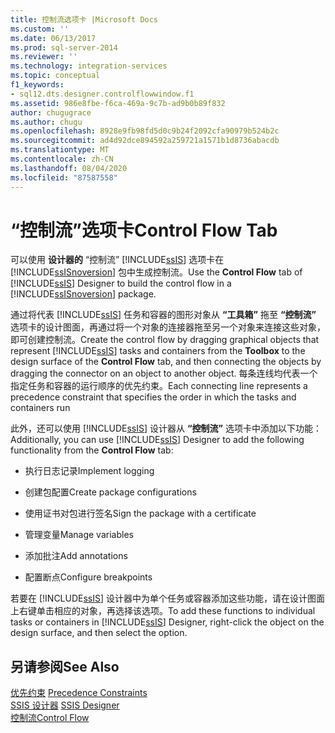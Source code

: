 ```yaml
---
title: 控制流选项卡 |Microsoft Docs
ms.custom: ''
ms.date: 06/13/2017
ms.prod: sql-server-2014
ms.reviewer: ''
ms.technology: integration-services
ms.topic: conceptual
f1_keywords:
- sql12.dts.designer.controlflowwindow.f1
ms.assetid: 986e8fbe-f6ca-469a-9c7b-ad9b0b89f832
author: chugugrace
ms.author: chugu
ms.openlocfilehash: 8928e9fb98fd5d0c9b24f2092cfa90979b524b2c
ms.sourcegitcommit: ad4d92dce894592a259721a1571b1d8736abacdb
ms.translationtype: MT
ms.contentlocale: zh-CN
ms.lasthandoff: 08/04/2020
ms.locfileid: "87587558"
---
```

# <a name="control-flow-tab"></a><span data-ttu-id="0f4d6-102">“控制流”选项卡</span><span class="sxs-lookup"><span data-stu-id="0f4d6-102">Control Flow Tab</span></span>
  <span data-ttu-id="0f4d6-103">可以使用 **设计器的** “控制流” [!INCLUDE[ssIS](../includes/ssis-md.md)] 选项卡在 [!INCLUDE[ssISnoversion](../includes/ssisnoversion-md.md)] 包中生成控制流。</span><span class="sxs-lookup"><span data-stu-id="0f4d6-103">Use the **Control Flow** tab of [!INCLUDE[ssIS](../includes/ssis-md.md)] Designer to build the control flow in a [!INCLUDE[ssISnoversion](../includes/ssisnoversion-md.md)] package.</span></span>  
  
 <span data-ttu-id="0f4d6-104">通过将代表 [!INCLUDE[ssIS](../includes/ssis-md.md)] 任务和容器的图形对象从 **“工具箱”** 拖至 **“控制流”** 选项卡的设计图面，再通过将一个对象的连接器拖至另一个对象来连接这些对象，即可创建控制流。</span><span class="sxs-lookup"><span data-stu-id="0f4d6-104">Create the control flow by dragging graphical objects that represent [!INCLUDE[ssIS](../includes/ssis-md.md)] tasks and containers from the **Toolbox** to the design surface of the **Control Flow** tab, and then connecting the objects by dragging the connector on an object to another object.</span></span> <span data-ttu-id="0f4d6-105">每条连线均代表一个指定任务和容器的运行顺序的优先约束。</span><span class="sxs-lookup"><span data-stu-id="0f4d6-105">Each connecting line represents a precedence constraint that specifies the order in which the tasks and containers run</span></span>  
  
 <span data-ttu-id="0f4d6-106">此外，还可以使用 [!INCLUDE[ssIS](../includes/ssis-md.md)] 设计器从 **“控制流”** 选项卡中添加以下功能：</span><span class="sxs-lookup"><span data-stu-id="0f4d6-106">Additionally, you can use [!INCLUDE[ssIS](../includes/ssis-md.md)] Designer to add the following functionality from the **Control Flow** tab:</span></span>  
  
-   <span data-ttu-id="0f4d6-107">执行日志记录</span><span class="sxs-lookup"><span data-stu-id="0f4d6-107">Implement logging</span></span>  
  
-   <span data-ttu-id="0f4d6-108">创建包配置</span><span class="sxs-lookup"><span data-stu-id="0f4d6-108">Create package configurations</span></span>  
  
-   <span data-ttu-id="0f4d6-109">使用证书对包进行签名</span><span class="sxs-lookup"><span data-stu-id="0f4d6-109">Sign the package with a certificate</span></span>  
  
-   <span data-ttu-id="0f4d6-110">管理变量</span><span class="sxs-lookup"><span data-stu-id="0f4d6-110">Manage variables</span></span>  
  
-   <span data-ttu-id="0f4d6-111">添加批注</span><span class="sxs-lookup"><span data-stu-id="0f4d6-111">Add annotations</span></span>  
  
-   <span data-ttu-id="0f4d6-112">配置断点</span><span class="sxs-lookup"><span data-stu-id="0f4d6-112">Configure breakpoints</span></span>  
  
 <span data-ttu-id="0f4d6-113">若要在 [!INCLUDE[ssIS](../includes/ssis-md.md)] 设计器中为单个任务或容器添加这些功能，请在设计图面上右键单击相应的对象，再选择该选项。</span><span class="sxs-lookup"><span data-stu-id="0f4d6-113">To add these functions to individual tasks or containers in [!INCLUDE[ssIS](../includes/ssis-md.md)] Designer, right-click the object on the design surface, and then select the option.</span></span>  
  
## <a name="see-also"></a><span data-ttu-id="0f4d6-114">另请参阅</span><span class="sxs-lookup"><span data-stu-id="0f4d6-114">See Also</span></span>  
 <span data-ttu-id="0f4d6-115">[优先约束](control-flow/precedence-constraints.md) </span><span class="sxs-lookup"><span data-stu-id="0f4d6-115">[Precedence Constraints](control-flow/precedence-constraints.md) </span></span>  
 <span data-ttu-id="0f4d6-116">[SSIS 设计器](ssis-designer.md) </span><span class="sxs-lookup"><span data-stu-id="0f4d6-116">[SSIS Designer](ssis-designer.md) </span></span>  
 [<span data-ttu-id="0f4d6-117">控制流</span><span class="sxs-lookup"><span data-stu-id="0f4d6-117">Control Flow</span></span>](control-flow/control-flow.md)  
  
  

